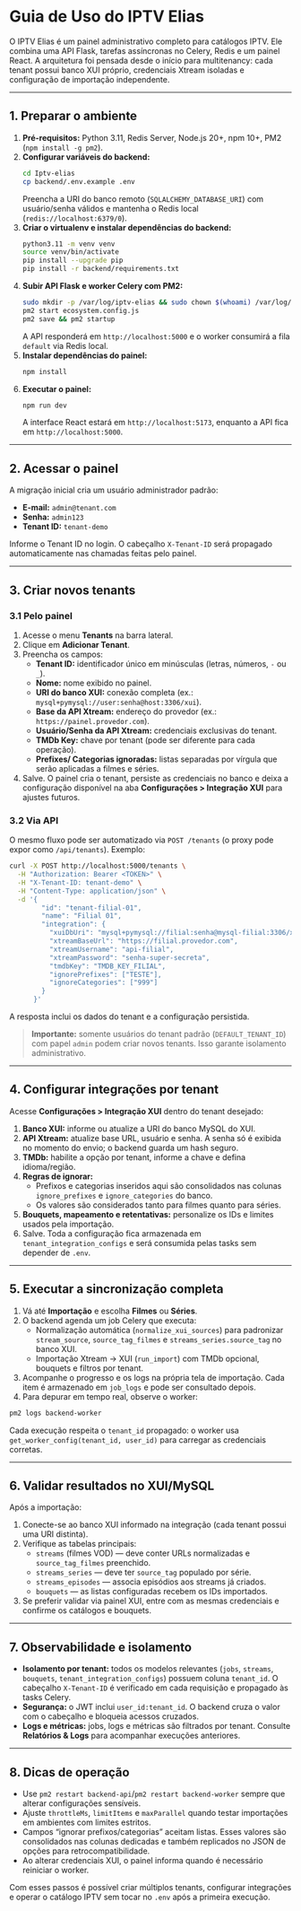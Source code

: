 # Guia de Uso do IPTV Elias

O IPTV Elias é um painel administrativo completo para catálogos IPTV. Ele combina uma API Flask, tarefas assíncronas no Celery, Redis e um painel React. A arquitetura foi pensada desde o início para multitenancy: cada tenant possui banco XUI próprio, credenciais Xtream isoladas e configuração de importação independente.

---

## 1. Preparar o ambiente

1. **Pré-requisitos:** Python 3.11, Redis Server, Node.js 20+, npm 10+, PM2 (`npm install -g pm2`).
2. **Configurar variáveis do backend:**
   ```bash
   cd Iptv-elias
   cp backend/.env.example .env
   ```
   Preencha a URI do banco remoto (`SQLALCHEMY_DATABASE_URI`) com usuário/senha válidos e mantenha o Redis local (`redis://localhost:6379/0`).
3. **Criar o virtualenv e instalar dependências do backend:**
   ```bash
   python3.11 -m venv venv
   source venv/bin/activate
   pip install --upgrade pip
   pip install -r backend/requirements.txt
   ```
4. **Subir API Flask e worker Celery com PM2:**
   ```bash
   sudo mkdir -p /var/log/iptv-elias && sudo chown $(whoami) /var/log/iptv-elias
   pm2 start ecosystem.config.js
   pm2 save && pm2 startup
   ```
   A API responderá em `http://localhost:5000` e o worker consumirá a fila `default` via Redis local.
5. **Instalar dependências do painel:**
   ```bash
   npm install
   ```
6. **Executar o painel:**
   ```bash
   npm run dev
   ```
   A interface React estará em `http://localhost:5173`, enquanto a API fica em `http://localhost:5000`.

---

## 2. Acessar o painel

A migração inicial cria um usuário administrador padrão:

- **E-mail:** `admin@tenant.com`
- **Senha:** `admin123`
- **Tenant ID:** `tenant-demo`

Informe o Tenant ID no login. O cabeçalho `X-Tenant-ID` será propagado automaticamente nas chamadas feitas pelo painel.

---

## 3. Criar novos tenants

### 3.1 Pelo painel

1. Acesse o menu **Tenants** na barra lateral.
2. Clique em **Adicionar Tenant**.
3. Preencha os campos:
   - **Tenant ID:** identificador único em minúsculas (letras, números, `-` ou `_`).
   - **Nome:** nome exibido no painel.
   - **URI do banco XUI:** conexão completa (ex.: `mysql+pymysql://user:senha@host:3306/xui`).
   - **Base da API Xtream:** endereço do provedor (ex.: `https://painel.provedor.com`).
   - **Usuário/Senha da API Xtream:** credenciais exclusivas do tenant.
   - **TMDb Key:** chave por tenant (pode ser diferente para cada operação).
   - **Prefixes/ Categorias ignoradas:** listas separadas por vírgula que serão aplicadas a filmes e séries.
4. Salve. O painel cria o tenant, persiste as credenciais no banco e deixa a configuração disponível na aba **Configurações > Integração XUI** para ajustes futuros.

### 3.2 Via API

O mesmo fluxo pode ser automatizado via `POST /tenants` (o proxy pode expor como `/api/tenants`). Exemplo:

```bash
curl -X POST http://localhost:5000/tenants \
  -H "Authorization: Bearer <TOKEN>" \
  -H "X-Tenant-ID: tenant-demo" \
  -H "Content-Type: application/json" \
  -d '{
        "id": "tenant-filial-01",
        "name": "Filial 01",
        "integration": {
          "xuiDbUri": "mysql+pymysql://filial:senha@mysql-filial:3306/xui",
          "xtreamBaseUrl": "https://filial.provedor.com",
          "xtreamUsername": "api-filial",
          "xtreamPassword": "senha-super-secreta",
          "tmdbKey": "TMDB_KEY_FILIAL",
          "ignorePrefixes": ["TESTE"],
          "ignoreCategories": ["999"]
        }
      }'
```

A resposta inclui os dados do tenant e a configuração persistida.

> **Importante:** somente usuários do tenant padrão (`DEFAULT_TENANT_ID`) com papel `admin` podem criar novos tenants. Isso garante isolamento administrativo.

---

## 4. Configurar integrações por tenant

Acesse **Configurações > Integração XUI** dentro do tenant desejado:

1. **Banco XUI:** informe ou atualize a URI do banco MySQL do XUI.
2. **API Xtream:** atualize base URL, usuário e senha. A senha só é exibida no momento do envio; o backend guarda um hash seguro.
3. **TMDb:** habilite a opção por tenant, informe a chave e defina idioma/região.
4. **Regras de ignorar:**
   - Prefixos e categorias inseridos aqui são consolidados nas colunas `ignore_prefixes` e `ignore_categories` do banco.
   - Os valores são considerados tanto para filmes quanto para séries.
5. **Bouquets, mapeamento e retentativas:** personalize os IDs e limites usados pela importação.
6. Salve. Toda a configuração fica armazenada em `tenant_integration_configs` e será consumida pelas tasks sem depender de `.env`.

---

## 5. Executar a sincronização completa

1. Vá até **Importação** e escolha **Filmes** ou **Séries**.
2. O backend agenda um job Celery que executa:
   - Normalização automática (`normalize_xui_sources`) para padronizar `stream_source`, `source_tag_filmes` e `streams_series.source_tag` no banco XUI.
   - Importação Xtream → XUI (`run_import`) com TMDb opcional, bouquets e filtros por tenant.
3. Acompanhe o progresso e os logs na própria tela de importação. Cada item é armazenado em `job_logs` e pode ser consultado depois.
4. Para depurar em tempo real, observe o worker:
  ```bash
  pm2 logs backend-worker
  ```

Cada execução respeita o `tenant_id` propagado: o worker usa `get_worker_config(tenant_id, user_id)` para carregar as credenciais corretas.

---

## 6. Validar resultados no XUI/MySQL

Após a importação:

1. Conecte-se ao banco XUI informado na integração (cada tenant possui uma URI distinta).
2. Verifique as tabelas principais:
   - `streams` (filmes VOD) — deve conter URLs normalizadas e `source_tag_filmes` preenchido.
   - `streams_series` — deve ter `source_tag` populado por série.
   - `streams_episodes` — associa episódios aos streams já criados.
   - `bouquets` — as listas configuradas recebem os IDs importados.
3. Se preferir validar via painel XUI, entre com as mesmas credenciais e confirme os catálogos e bouquets.

---

## 7. Observabilidade e isolamento

- **Isolamento por tenant:** todos os modelos relevantes (`jobs`, `streams`, `bouquets`, `tenant_integration_configs`) possuem coluna `tenant_id`. O cabeçalho `X-Tenant-ID` é verificado em cada requisição e propagado às tasks Celery.
- **Segurança:** o JWT inclui `user_id:tenant_id`. O backend cruza o valor com o cabeçalho e bloqueia acessos cruzados.
- **Logs e métricas:** jobs, logs e métricas são filtrados por tenant. Consulte **Relatórios & Logs** para acompanhar execuções anteriores.

---

## 8. Dicas de operação

- Use `pm2 restart backend-api`/`pm2 restart backend-worker` sempre que alterar configurações sensíveis.
- Ajuste `throttleMs`, `limitItems` e `maxParallel` quando testar importações em ambientes com limites estritos.
- Campos “ignorar prefixos/categorias” aceitam listas. Esses valores são consolidados nas colunas dedicadas e também replicados no JSON de opções para retrocompatibilidade.
- Ao alterar credenciais XUI, o painel informa quando é necessário reiniciar o worker.

Com esses passos é possível criar múltiplos tenants, configurar integrações e operar o catálogo IPTV sem tocar no `.env` após a primeira execução.
